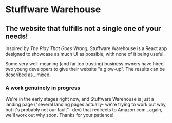 # Stuffware Warehouse

## The website that fulfills not a single one of your needs!

Inspired by *The Play That Goes Wrong*, Stuffware Warehouse is a React app designed to showcase as much UI as possible, with none of it being useful.

Some very well-meaning (and far too trusting) business owners have hired two young developers to give their website "a glow-up". The results can be described as...mixed.

### A work genuinely in progress

We're in the early stages right now, and Stuffware Warehouse is just a landing page ("several landing pages actually- we're trying to work out why, but it's probably not our fault"- dev) that redirects to Amazon.com...again, we'll work out why soon. Thanks for your patience!